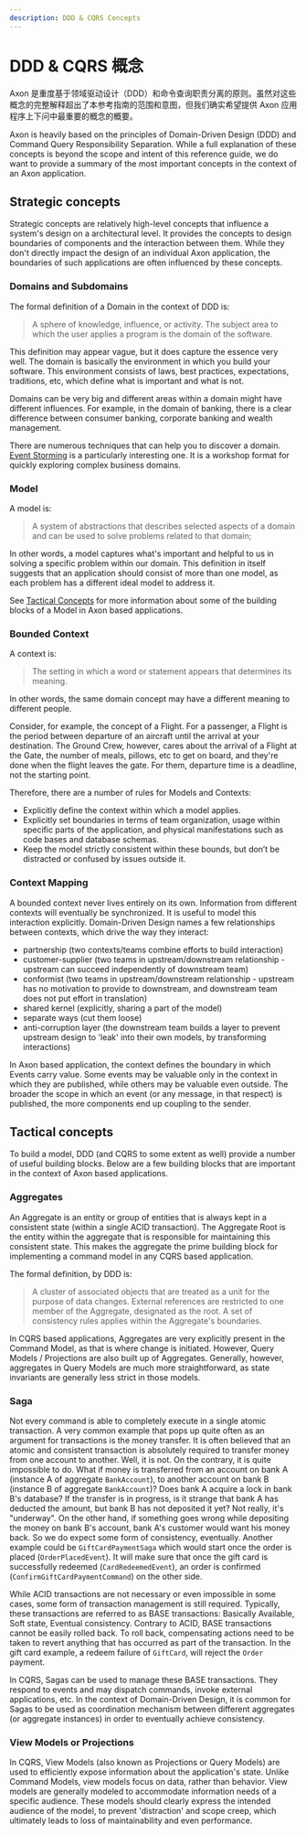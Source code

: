 ```yaml
---
description: DDD & CQRS Concepts
---
```


# DDD & CQRS 概念

Axon 是重度基于领域驱动设计（DDD）和命令查询职责分离的原则。虽然对这些概念的完整解释超出了本参考指南的范围和意图，但我们确实希望提供 Axon 应用程序上下问中最重要的概念的概要。

Axon is heavily based on the principles of Domain-Driven Design (DDD) and Command Query Responsibility Separation. While a full explanation of these concepts is beyond the scope and intent of this reference guide, we do want to provide a summary of the most important concepts in the context of an Axon application.

## Strategic concepts

Strategic concepts are relatively high-level concepts that influence a system's design on a architectural level. It provides the concepts to design boundaries of components and the interaction between them. While they don't directly impact the design of an individual Axon application, the boundaries of such applications are often influenced by these concepts.

### Domains and Subdomains

The formal definition of a Domain in the context of DDD is:

> A sphere of knowledge, influence, or activity. The subject area to which the user applies a program is the domain of the software.

This definition may appear vague, but it does capture the essence very well. The domain is basically the environment in which you build your software. This environment consists of laws, best practices, expectations, traditions, etc, which define what is important and what is not.

Domains can be very big and different areas within a domain might have different influences. For example, in the domain of banking, there is a clear difference between consumer banking, corporate banking and wealth management.

There are numerous techniques that can help you to discover a domain. [Event Storming](https://www.eventstorming.com/book/) is a particularly interesting one. It is a workshop format for quickly exploring complex business domains.

### Model

A model is:

> A system of abstractions that describes selected aspects of a domain and can be used to solve problems related to that domain;

In other words, a model captures what's important and helpful to us in solving a specific problem within our domain. This definition in itself suggests that an application should consist of more than one model, as each problem has a different ideal model to address it.

See [Tactical Concepts](ddd-cqrs-concepts.md#tactical-concepts) for more information about some of the building blocks of a Model in Axon based applications.

### Bounded Context

A context is:

> The setting in which a word or statement appears that determines its meaning.

In other words, the same domain concept may have a different meaning to different people.

Consider, for example, the concept of a Flight. For a passenger, a Flight is the period between departure of an aircraft until the arrival at your destination. The Ground Crew, however, cares about the arrival of a Flight at the Gate, the number of meals, pillows, etc to get on board, and they're done when the flight leaves the gate. For them, departure time is a deadline, not the starting point.

Therefore, there are a number of rules for Models and Contexts:

* Explicitly define the context within which a model applies.
* Explicitly set boundaries in terms of team organization, usage within specific parts of the application, and physical manifestations such as code bases and database schemas.
* Keep the model strictly consistent within these bounds, but don’t be distracted or confused by issues outside it.

### Context Mapping

A bounded context never lives entirely on its own. Information from different contexts will eventually be synchronized. It is useful to model this interaction explicitly. Domain-Driven Design names a few relationships between contexts, which drive the way they interact:

* partnership (two contexts/teams combine efforts to build interaction)
* customer-supplier (two teams in upstream/downstream relationship - upstream can succeed independently of downstream team)
* conformist (two teams in upstream/downstream relationship - upstream has no motivation to provide to downstream, and downstream team does not put effort in translation)
* shared kernel (explicitly, sharing a part of the model)
* separate ways (cut them loose)
* anti-corruption layer (the downstream team builds a layer to prevent upstream design to 'leak' into their own models, by transforming interactions)

In Axon based application, the context defines the boundary in which Events carry value. Some events may be valuable only in the context in which they are published, while others may be valuable even outside. The broader the scope in which an event (or any message, in that respect) is published, the more components end up coupling to the sender.

## Tactical concepts

To build a model, DDD (and CQRS to some extent as well) provide a number of useful building blocks. Below are a few building blocks that are important in the context of Axon based applications.

### Aggregates

An Aggregate is an entity or group of entities that is always kept in a consistent state (within a single ACID transaction). The Aggregate Root is the entity within the aggregate that is responsible for maintaining this consistent state. This makes the aggregate the prime building block for implementing a command model in any CQRS based application.

The formal definition, by DDD is:

> A cluster of associated objects that are treated as a unit for the purpose of data changes. External references are restricted to one member of the Aggregate, designated as the root. A set of consistency rules applies within the Aggregate's boundaries.

In CQRS based applications, Aggregates are very explicitly present in the Command Model, as that is where change is initiated. However, Query Models / Projections are also built up of Aggregates. Generally, however, aggregates in Query Models are much more straightforward, as state invariants are generally less strict in those models.

### Saga

Not every command is able to completely execute in a single atomic transaction. A very common example that pops up quite often as an argument for transactions is the money transfer. It is often believed that an atomic and consistent transaction is absolutely required to transfer money from one account to another. Well, it is not. On the contrary, it is quite impossible to do. What if money is transferred from an account on bank A (instance A of aggregate `BankAccount`), to another account on bank B (instance B of aggregate `BankAccount`)? Does bank A acquire a lock in bank B's database? If the transfer is in progress, is it strange that bank A has deducted the amount, but bank B has not deposited it yet? Not really, it's "underway". On the other hand, if something goes wrong while depositing the money on bank B's account, bank A's customer would want his money back. So we do expect some form of consistency, eventually. Another example could be `GiftCardPaymentSaga` which would start once the order is placed (`OrderPlacedEvent`). It will make sure that once the gift card is successfully redeemed (`CardRedeemedEvent`), an order is confirmed (`ConfirmGiftCardPaymentCommand`) on the other side.

While ACID transactions are not necessary or even impossible in some cases, some form of transaction management is still required. Typically, these transactions are referred to as BASE transactions: Basically Available, Soft state, Eventual consistency. Contrary to ACID, BASE transactions cannot be easily rolled back. To roll back, compensating actions need to be taken to revert anything that has occurred as part of the transaction. In the gift card example, a redeem failure of `GiftCard`, will reject the `Order` payment.

In CQRS, Sagas can be used to manage these BASE transactions. They respond to events and may dispatch commands, invoke external applications, etc. In the context of Domain-Driven Design, it is common for Sagas to be used as coordination mechanism between different aggregates (or aggregate instances) in order to eventually achieve consistency.

### View Models or Projections

In CQRS, View Models (also known as Projections or Query Models) are used to efficiently expose information about the application's state. Unlike Command Models, view models focus on data, rather than behavior. View models are generally modeled to accommodate information needs of a specific audience. These models should clearly express the intended audience of the model, to prevent 'distraction' and scope creep, which ultimately leads to loss of maintainability and even performance.
